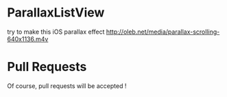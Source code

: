 ParallaxListView
================

try to make this iOS parallax effect http://oleb.net/media/parallax-scrolling-640x1136.m4v

Pull Requests
=============
Of course, pull requests will be accepted !
